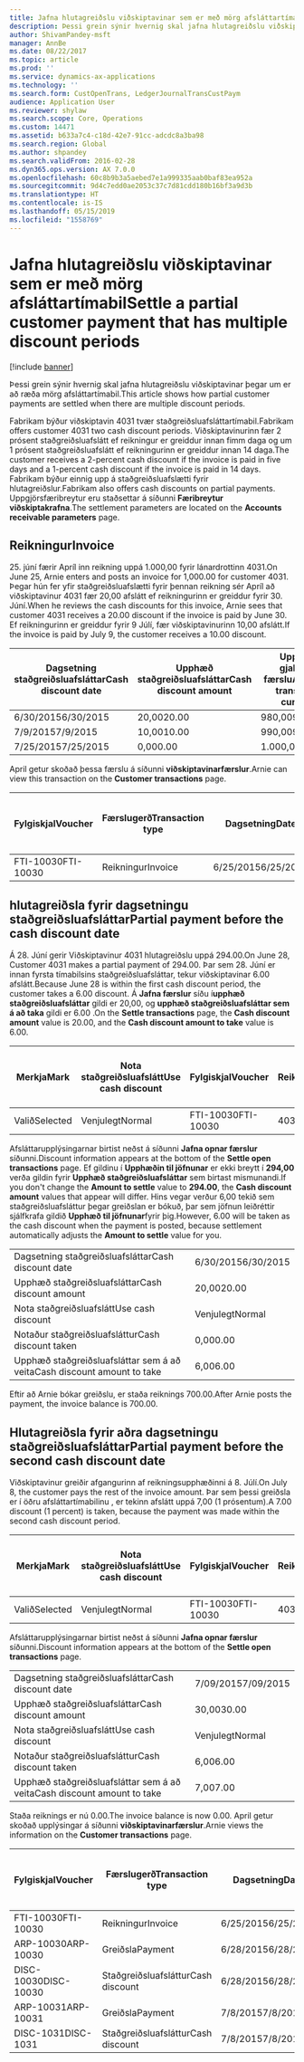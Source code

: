 ```yaml
---
title: Jafna hlutagreiðslu viðskiptavinar sem er með mörg afsláttartímabil
description: Þessi grein sýnir hvernig skal jafna hlutagreiðslu viðskiptavinar þegar um er að ræða mörg afsláttartímabil.
author: ShivamPandey-msft
manager: AnnBe
ms.date: 08/22/2017
ms.topic: article
ms.prod: ''
ms.service: dynamics-ax-applications
ms.technology: ''
ms.search.form: CustOpenTrans, LedgerJournalTransCustPaym
audience: Application User
ms.reviewer: shylaw
ms.search.scope: Core, Operations
ms.custom: 14471
ms.assetid: b633a7c4-c18d-42e7-91cc-adcdc8a3ba98
ms.search.region: Global
ms.author: shpandey
ms.search.validFrom: 2016-02-28
ms.dyn365.ops.version: AX 7.0.0
ms.openlocfilehash: 60c8b9b3a5aebed7e1a999335aab0baf83ea952a
ms.sourcegitcommit: 9d4c7edd0ae2053c37c7d81cdd180b16bf3a9d3b
ms.translationtype: HT
ms.contentlocale: is-IS
ms.lasthandoff: 05/15/2019
ms.locfileid: "1558769"
---
```

# <a name="settle-a-partial-customer-payment-that-has-multiple-discount-periods"></a><span data-ttu-id="f64f3-103">Jafna hlutagreiðslu viðskiptavinar sem er með mörg afsláttartímabil</span><span class="sxs-lookup"><span data-stu-id="f64f3-103">Settle a partial customer payment that has multiple discount periods</span></span>

[!include [banner](../includes/banner.md)]

<span data-ttu-id="f64f3-104">Þessi grein sýnir hvernig skal jafna hlutagreiðslu viðskiptavinar þegar um er að ræða mörg afsláttartímabil.</span><span class="sxs-lookup"><span data-stu-id="f64f3-104">This article shows how partial customer payments are settled when there are multiple discount periods.</span></span>

<span data-ttu-id="f64f3-105">Fabrikam býður viðskiptavin 4031 tvær staðgreiðsluafsláttartímabil.</span><span class="sxs-lookup"><span data-stu-id="f64f3-105">Fabrikam offers customer 4031 two cash discount periods.</span></span> <span data-ttu-id="f64f3-106">Viðskiptavinurinn fær 2 prósent staðgreiðsluafslátt ef reikningur er greiddur innan fimm daga og um 1 prósent staðgreiðsluafslátt ef reikningurinn er greiddur innan 14 daga.</span><span class="sxs-lookup"><span data-stu-id="f64f3-106">The customer receives a 2-percent cash discount if the invoice is paid in five days and a 1-percent cash discount if the invoice is paid in 14 days.</span></span> <span data-ttu-id="f64f3-107">Fabrikam býður einnig upp á staðgreiðsluafslætti fyrir hlutagreiðslur.</span><span class="sxs-lookup"><span data-stu-id="f64f3-107">Fabrikam also offers cash discounts on partial payments.</span></span> <span data-ttu-id="f64f3-108">Uppgjörsfæribreytur eru staðsettar á síðunni **Færibreytur viðskiptakrafna**.</span><span class="sxs-lookup"><span data-stu-id="f64f3-108">The settlement parameters are located on the **Accounts receivable parameters** page.</span></span>

## <a name="invoice"></a><span data-ttu-id="f64f3-109">Reikningur</span><span class="sxs-lookup"><span data-stu-id="f64f3-109">Invoice</span></span>
<span data-ttu-id="f64f3-110">25. júní færir Apríl inn reikning uppá 1.000,00 fyrir lánardrottinn 4031.</span><span class="sxs-lookup"><span data-stu-id="f64f3-110">On June 25, Arnie enters and posts an invoice for 1,000.00 for customer 4031.</span></span> <span data-ttu-id="f64f3-111">Þegar hún fer yfir staðgreiðsluafslætti fyrir þennan reikning sér Apríl að viðskiptavinur 4031 fær 20,00 afslátt ef reikningurinn er greiddur fyrir 30. Júní.</span><span class="sxs-lookup"><span data-stu-id="f64f3-111">When he reviews the cash discounts for this invoice, Arnie sees that customer 4031 receives a 20.00 discount if the invoice is paid by June 30.</span></span> <span data-ttu-id="f64f3-112">Ef reikningurinn er greiddur fyrir 9 Júlí, fær viðskiptavinurinn 10,00 afslátt.</span><span class="sxs-lookup"><span data-stu-id="f64f3-112">If the invoice is paid by July 9, the customer receives a 10.00 discount.</span></span>

| <span data-ttu-id="f64f3-113">Dagsetning staðgreiðsluafsláttar</span><span class="sxs-lookup"><span data-stu-id="f64f3-113">Cash discount date</span></span> | <span data-ttu-id="f64f3-114">Upphæð staðgreiðsluafsláttar</span><span class="sxs-lookup"><span data-stu-id="f64f3-114">Cash discount amount</span></span> | <span data-ttu-id="f64f3-115">Upphæð í gjaldmiðli færslu</span><span class="sxs-lookup"><span data-stu-id="f64f3-115">Amount in transaction currency</span></span> |
|--------------------|----------------------|--------------------------------|
| <span data-ttu-id="f64f3-116">6/30/2015</span><span class="sxs-lookup"><span data-stu-id="f64f3-116">6/30/2015</span></span>          | <span data-ttu-id="f64f3-117">20,00</span><span class="sxs-lookup"><span data-stu-id="f64f3-117">20.00</span></span>                | <span data-ttu-id="f64f3-118">980,00</span><span class="sxs-lookup"><span data-stu-id="f64f3-118">980.00</span></span>                         |
| <span data-ttu-id="f64f3-119">7/9/2015</span><span class="sxs-lookup"><span data-stu-id="f64f3-119">7/9/2015</span></span>           | <span data-ttu-id="f64f3-120">10,00</span><span class="sxs-lookup"><span data-stu-id="f64f3-120">10.00</span></span>                | <span data-ttu-id="f64f3-121">990,00</span><span class="sxs-lookup"><span data-stu-id="f64f3-121">990.00</span></span>                         |
| <span data-ttu-id="f64f3-122">7/25/2015</span><span class="sxs-lookup"><span data-stu-id="f64f3-122">7/25/2015</span></span>          | <span data-ttu-id="f64f3-123">0,00</span><span class="sxs-lookup"><span data-stu-id="f64f3-123">0.00</span></span>                 | <span data-ttu-id="f64f3-124">1.000,00</span><span class="sxs-lookup"><span data-stu-id="f64f3-124">1,000.00</span></span>                       |

<span data-ttu-id="f64f3-125">April getur skoðað þessa færslu á síðunni **viðskiptavinarfærslur**.</span><span class="sxs-lookup"><span data-stu-id="f64f3-125">Arnie can view this transaction on the **Customer transactions** page.</span></span>

| <span data-ttu-id="f64f3-126">Fylgiskjal</span><span class="sxs-lookup"><span data-stu-id="f64f3-126">Voucher</span></span>   | <span data-ttu-id="f64f3-127">Færslugerð</span><span class="sxs-lookup"><span data-stu-id="f64f3-127">Transaction type</span></span> | <span data-ttu-id="f64f3-128">Dagsetning</span><span class="sxs-lookup"><span data-stu-id="f64f3-128">Date</span></span>      | <span data-ttu-id="f64f3-129">Reikningur</span><span class="sxs-lookup"><span data-stu-id="f64f3-129">Invoice</span></span> | <span data-ttu-id="f64f3-130">Upphæð í færslugjaldmiðli - debet</span><span class="sxs-lookup"><span data-stu-id="f64f3-130">Amount in transaction currency debit</span></span> | <span data-ttu-id="f64f3-131">Upphæð í færslugjaldmiðli - kredit</span><span class="sxs-lookup"><span data-stu-id="f64f3-131">Amount in transaction currency credit</span></span> | <span data-ttu-id="f64f3-132">Staða</span><span class="sxs-lookup"><span data-stu-id="f64f3-132">Balance</span></span>  | <span data-ttu-id="f64f3-133">Gjaldmiðill</span><span class="sxs-lookup"><span data-stu-id="f64f3-133">Currency</span></span> |
|-----------|------------------|-----------|---------|--------------------------------------|---------------------------------------|----------|----------|
| <span data-ttu-id="f64f3-134">FTI-10030</span><span class="sxs-lookup"><span data-stu-id="f64f3-134">FTI-10030</span></span> | <span data-ttu-id="f64f3-135">Reikningur</span><span class="sxs-lookup"><span data-stu-id="f64f3-135">Invoice</span></span>          | <span data-ttu-id="f64f3-136">6/25/2015</span><span class="sxs-lookup"><span data-stu-id="f64f3-136">6/25/2015</span></span> | <span data-ttu-id="f64f3-137">10030</span><span class="sxs-lookup"><span data-stu-id="f64f3-137">10030</span></span>   | <span data-ttu-id="f64f3-138">1.000,00</span><span class="sxs-lookup"><span data-stu-id="f64f3-138">1,000.00</span></span>                             |                                       | <span data-ttu-id="f64f3-139">1.000,00</span><span class="sxs-lookup"><span data-stu-id="f64f3-139">1,000.00</span></span> | <span data-ttu-id="f64f3-140">USD</span><span class="sxs-lookup"><span data-stu-id="f64f3-140">USD</span></span>      |

## <a name="partial-payment-before-the-cash-discount-date"></a><span data-ttu-id="f64f3-141">hlutagreiðsla fyrir dagsetningu staðgreiðsluafsláttar</span><span class="sxs-lookup"><span data-stu-id="f64f3-141">Partial payment before the cash discount date</span></span>
<span data-ttu-id="f64f3-142">Á 28. Júní gerir Viðskiptavinur 4031 hlutagreiðslu uppá 294.00.</span><span class="sxs-lookup"><span data-stu-id="f64f3-142">On June 28, Customer 4031 makes a partial payment of 294.00.</span></span> <span data-ttu-id="f64f3-143">Þar sem 28. Júní er innan fyrsta tímabilsins staðgreiðsluafsláttar, tekur viðskiptavinar 6.00 afslátt.</span><span class="sxs-lookup"><span data-stu-id="f64f3-143">Because June 28 is within the first cash discount period, the customer takes a 6.00 discount.</span></span> <span data-ttu-id="f64f3-144">Á **Jafna færslur** síðu í**upphæð staðgreiðsluafsláttar** gildi er 20,00, og **upphæð staðgreiðsluafsláttar sem á að taka** gildi er 6.00 .</span><span class="sxs-lookup"><span data-stu-id="f64f3-144">On the **Settle transactions** page, the **Cash discount amount** value is 20.00, and the **Cash discount amount to take** value is 6.00.</span></span>

| <span data-ttu-id="f64f3-145">Merkja</span><span class="sxs-lookup"><span data-stu-id="f64f3-145">Mark</span></span>     | <span data-ttu-id="f64f3-146">Nota staðgreiðsluafslátt</span><span class="sxs-lookup"><span data-stu-id="f64f3-146">Use cash discount</span></span> | <span data-ttu-id="f64f3-147">Fylgiskjal</span><span class="sxs-lookup"><span data-stu-id="f64f3-147">Voucher</span></span>   | <span data-ttu-id="f64f3-148">Reikningur</span><span class="sxs-lookup"><span data-stu-id="f64f3-148">Account</span></span> | <span data-ttu-id="f64f3-149">Dagsetning</span><span class="sxs-lookup"><span data-stu-id="f64f3-149">Date</span></span>      | <span data-ttu-id="f64f3-150">Gjalddagi</span><span class="sxs-lookup"><span data-stu-id="f64f3-150">Due date</span></span>  | <span data-ttu-id="f64f3-151">Reikningur</span><span class="sxs-lookup"><span data-stu-id="f64f3-151">Invoice</span></span> | <span data-ttu-id="f64f3-152">Upphæð í gjaldmiðli færslu</span><span class="sxs-lookup"><span data-stu-id="f64f3-152">Amount in transaction currency</span></span> | <span data-ttu-id="f64f3-153">Gjaldmiðill</span><span class="sxs-lookup"><span data-stu-id="f64f3-153">Currency</span></span> | <span data-ttu-id="f64f3-154">Upphæð til jöfnunar</span><span class="sxs-lookup"><span data-stu-id="f64f3-154">Amount to settle</span></span> |
|----------|-------------------|-----------|---------|-----------|-----------|---------|--------------------------------|----------|------------------|
| <span data-ttu-id="f64f3-155">Valið</span><span class="sxs-lookup"><span data-stu-id="f64f3-155">Selected</span></span> | <span data-ttu-id="f64f3-156">Venjulegt</span><span class="sxs-lookup"><span data-stu-id="f64f3-156">Normal</span></span>            | <span data-ttu-id="f64f3-157">FTI-10030</span><span class="sxs-lookup"><span data-stu-id="f64f3-157">FTI-10030</span></span> | <span data-ttu-id="f64f3-158">4031</span><span class="sxs-lookup"><span data-stu-id="f64f3-158">4031</span></span>    | <span data-ttu-id="f64f3-159">6/25/2015</span><span class="sxs-lookup"><span data-stu-id="f64f3-159">6/25/2015</span></span> | <span data-ttu-id="f64f3-160">7/25/2015</span><span class="sxs-lookup"><span data-stu-id="f64f3-160">7/25/2015</span></span> | <span data-ttu-id="f64f3-161">10030</span><span class="sxs-lookup"><span data-stu-id="f64f3-161">10030</span></span>   | <span data-ttu-id="f64f3-162">1.000,00</span><span class="sxs-lookup"><span data-stu-id="f64f3-162">1,000.00</span></span>                       | <span data-ttu-id="f64f3-163">USD</span><span class="sxs-lookup"><span data-stu-id="f64f3-163">USD</span></span>      | <span data-ttu-id="f64f3-164">294.00</span><span class="sxs-lookup"><span data-stu-id="f64f3-164">294.00</span></span>           |

<span data-ttu-id="f64f3-165">Afsláttarupplýsingarnar birtist neðst á síðunni **Jafna opnar færslur** síðunni.</span><span class="sxs-lookup"><span data-stu-id="f64f3-165">Discount information appears at the bottom of the **Settle open transactions** page.</span></span> <span data-ttu-id="f64f3-166">Ef gildinu í **Upphæðin til jöfnunar** er ekki breytt í **294,00** verða gildin fyrir **Upphæð staðgreiðsluafsláttar** sem birtast mismunandi.</span><span class="sxs-lookup"><span data-stu-id="f64f3-166">If you don't change the **Amount to settle** value to **294.00**, the **Cash discount amount** values that appear will differ.</span></span> <span data-ttu-id="f64f3-167">Hins vegar verður 6,00 tekið sem staðgreiðsluafsláttur þegar greiðslan er bókuð, þar sem jöfnun leiðréttir sjálfkrafa gildið **Upphæð til jöfnunar**fyrir þig.</span><span class="sxs-lookup"><span data-stu-id="f64f3-167">However, 6.00 will be taken as the cash discount when the payment is posted, because settlement automatically adjusts the **Amount to settle** value for you.</span></span>

|                              |           |
|------------------------------|-----------|
| <span data-ttu-id="f64f3-168">Dagsetning staðgreiðsluafsláttar</span><span class="sxs-lookup"><span data-stu-id="f64f3-168">Cash discount date</span></span>           | <span data-ttu-id="f64f3-169">6/30/2015</span><span class="sxs-lookup"><span data-stu-id="f64f3-169">6/30/2015</span></span> |
| <span data-ttu-id="f64f3-170">Upphæð staðgreiðsluafsláttar</span><span class="sxs-lookup"><span data-stu-id="f64f3-170">Cash discount amount</span></span>         | <span data-ttu-id="f64f3-171">20,00</span><span class="sxs-lookup"><span data-stu-id="f64f3-171">20.00</span></span>     |
| <span data-ttu-id="f64f3-172">Nota staðgreiðsluafslátt</span><span class="sxs-lookup"><span data-stu-id="f64f3-172">Use cash discount</span></span>            | <span data-ttu-id="f64f3-173">Venjulegt</span><span class="sxs-lookup"><span data-stu-id="f64f3-173">Normal</span></span>    |
| <span data-ttu-id="f64f3-174">Notaður staðgreiðsluafsláttur</span><span class="sxs-lookup"><span data-stu-id="f64f3-174">Cash discount taken</span></span>          | <span data-ttu-id="f64f3-175">0,00</span><span class="sxs-lookup"><span data-stu-id="f64f3-175">0.00</span></span>      |
| <span data-ttu-id="f64f3-176">Upphæð staðgreiðsluafsláttar sem á að veita</span><span class="sxs-lookup"><span data-stu-id="f64f3-176">Cash discount amount to take</span></span> | <span data-ttu-id="f64f3-177">6,00</span><span class="sxs-lookup"><span data-stu-id="f64f3-177">6.00</span></span>      |

<span data-ttu-id="f64f3-178">Eftir að Arnie bókar greiðslu, er staða reiknings 700.00.</span><span class="sxs-lookup"><span data-stu-id="f64f3-178">After Arnie posts the payment, the invoice balance is 700.00.</span></span>

## <a name="partial-payment-before-the-second-cash-discount-date"></a><span data-ttu-id="f64f3-179">Hlutagreiðsla fyrir aðra dagsetningu staðgreiðsluafsláttar</span><span class="sxs-lookup"><span data-stu-id="f64f3-179">Partial payment before the second cash discount date</span></span>
<span data-ttu-id="f64f3-180">Viðskiptavinur greiðir afgangurinn af reikningsupphæðinni á 8. Júlí.</span><span class="sxs-lookup"><span data-stu-id="f64f3-180">On July 8, the customer pays the rest of the invoice amount.</span></span> <span data-ttu-id="f64f3-181">Þar sem þessi greiðsla er í öðru afsláttartímabilinu , er tekinn afslátt uppá 7,00 (1 prósentum).</span><span class="sxs-lookup"><span data-stu-id="f64f3-181">A 7.00 discount (1 percent) is taken, because the payment was made within the second cash discount period.</span></span>

| <span data-ttu-id="f64f3-182">Merkja</span><span class="sxs-lookup"><span data-stu-id="f64f3-182">Mark</span></span>     | <span data-ttu-id="f64f3-183">Nota staðgreiðsluafslátt</span><span class="sxs-lookup"><span data-stu-id="f64f3-183">Use cash discount</span></span> | <span data-ttu-id="f64f3-184">Fylgiskjal</span><span class="sxs-lookup"><span data-stu-id="f64f3-184">Voucher</span></span>   | <span data-ttu-id="f64f3-185">Reikningur</span><span class="sxs-lookup"><span data-stu-id="f64f3-185">Account</span></span> | <span data-ttu-id="f64f3-186">Dagsetning</span><span class="sxs-lookup"><span data-stu-id="f64f3-186">Date</span></span>      | <span data-ttu-id="f64f3-187">Gjalddagi</span><span class="sxs-lookup"><span data-stu-id="f64f3-187">Due date</span></span>  | <span data-ttu-id="f64f3-188">Reikningur</span><span class="sxs-lookup"><span data-stu-id="f64f3-188">Invoice</span></span> | <span data-ttu-id="f64f3-189">Upphæð í færslugjaldmiðli - debet</span><span class="sxs-lookup"><span data-stu-id="f64f3-189">Amount in transaction currency debit</span></span> | <span data-ttu-id="f64f3-190">Upphæð í færslugjaldmiðli - kredit</span><span class="sxs-lookup"><span data-stu-id="f64f3-190">Amount in transaction currency credit</span></span> | <span data-ttu-id="f64f3-191">Gjaldmiðill</span><span class="sxs-lookup"><span data-stu-id="f64f3-191">Currency</span></span> | <span data-ttu-id="f64f3-192">Upphæð til jöfnunar</span><span class="sxs-lookup"><span data-stu-id="f64f3-192">Amount to settle</span></span> |
|----------|-------------------|-----------|---------|-----------|-----------|---------|--------------------------------------|---------------------------------------|----------|------------------|
| <span data-ttu-id="f64f3-193">Valið</span><span class="sxs-lookup"><span data-stu-id="f64f3-193">Selected</span></span> | <span data-ttu-id="f64f3-194">Venjulegt</span><span class="sxs-lookup"><span data-stu-id="f64f3-194">Normal</span></span>            | <span data-ttu-id="f64f3-195">FTI-10030</span><span class="sxs-lookup"><span data-stu-id="f64f3-195">FTI-10030</span></span> | <span data-ttu-id="f64f3-196">4031</span><span class="sxs-lookup"><span data-stu-id="f64f3-196">4031</span></span>    | <span data-ttu-id="f64f3-197">6/25/2015</span><span class="sxs-lookup"><span data-stu-id="f64f3-197">6/25/2015</span></span> | <span data-ttu-id="f64f3-198">7/25/2015</span><span class="sxs-lookup"><span data-stu-id="f64f3-198">7/25/2015</span></span> | <span data-ttu-id="f64f3-199">10030</span><span class="sxs-lookup"><span data-stu-id="f64f3-199">10030</span></span>   | <span data-ttu-id="f64f3-200">700.00</span><span class="sxs-lookup"><span data-stu-id="f64f3-200">700.00</span></span>                               |                                       | <span data-ttu-id="f64f3-201">USD</span><span class="sxs-lookup"><span data-stu-id="f64f3-201">USD</span></span>      | <span data-ttu-id="f64f3-202">693,00</span><span class="sxs-lookup"><span data-stu-id="f64f3-202">693.00</span></span>           |

<span data-ttu-id="f64f3-203">Afsláttarupplýsingarnar birtist neðst á síðunni **Jafna opnar færslur** síðunni.</span><span class="sxs-lookup"><span data-stu-id="f64f3-203">Discount information appears at the bottom of the **Settle open transactions** page.</span></span>

|                              |           |
|------------------------------|-----------|
| <span data-ttu-id="f64f3-204">Dagsetning staðgreiðsluafsláttar</span><span class="sxs-lookup"><span data-stu-id="f64f3-204">Cash discount date</span></span>           | <span data-ttu-id="f64f3-205">7/09/2015</span><span class="sxs-lookup"><span data-stu-id="f64f3-205">7/09/2015</span></span> |
| <span data-ttu-id="f64f3-206">Upphæð staðgreiðsluafsláttar</span><span class="sxs-lookup"><span data-stu-id="f64f3-206">Cash discount amount</span></span>         | <span data-ttu-id="f64f3-207">30,00</span><span class="sxs-lookup"><span data-stu-id="f64f3-207">30.00</span></span>     |
| <span data-ttu-id="f64f3-208">Nota staðgreiðsluafslátt</span><span class="sxs-lookup"><span data-stu-id="f64f3-208">Use cash discount</span></span>            | <span data-ttu-id="f64f3-209">Venjulegt</span><span class="sxs-lookup"><span data-stu-id="f64f3-209">Normal</span></span>    |
| <span data-ttu-id="f64f3-210">Notaður staðgreiðsluafsláttur</span><span class="sxs-lookup"><span data-stu-id="f64f3-210">Cash discount taken</span></span>          | <span data-ttu-id="f64f3-211">6,00</span><span class="sxs-lookup"><span data-stu-id="f64f3-211">6.00</span></span>      |
| <span data-ttu-id="f64f3-212">Upphæð staðgreiðsluafsláttar sem á að veita</span><span class="sxs-lookup"><span data-stu-id="f64f3-212">Cash discount amount to take</span></span> | <span data-ttu-id="f64f3-213">7,00</span><span class="sxs-lookup"><span data-stu-id="f64f3-213">7.00</span></span>      |

<span data-ttu-id="f64f3-214">Staða reiknings er nú 0.00.</span><span class="sxs-lookup"><span data-stu-id="f64f3-214">The invoice balance is now 0.00.</span></span> <span data-ttu-id="f64f3-215">April getur skoðað upplýsingar á síðunni **viðskiptavinarfærslur**.</span><span class="sxs-lookup"><span data-stu-id="f64f3-215">Arnie views the information on the **Customer transactions** page.</span></span>

| <span data-ttu-id="f64f3-216">Fylgiskjal</span><span class="sxs-lookup"><span data-stu-id="f64f3-216">Voucher</span></span>    | <span data-ttu-id="f64f3-217">Færslugerð</span><span class="sxs-lookup"><span data-stu-id="f64f3-217">Transaction type</span></span> | <span data-ttu-id="f64f3-218">Dagsetning</span><span class="sxs-lookup"><span data-stu-id="f64f3-218">Date</span></span>      | <span data-ttu-id="f64f3-219">Reikningur</span><span class="sxs-lookup"><span data-stu-id="f64f3-219">Invoice</span></span> | <span data-ttu-id="f64f3-220">Upphæð í færslugjaldmiðli - debet</span><span class="sxs-lookup"><span data-stu-id="f64f3-220">Amount in transaction currency debit</span></span> | <span data-ttu-id="f64f3-221">Upphæð í færslugjaldmiðli - kredit</span><span class="sxs-lookup"><span data-stu-id="f64f3-221">Amount in transaction currency credit</span></span> | <span data-ttu-id="f64f3-222">Staða</span><span class="sxs-lookup"><span data-stu-id="f64f3-222">Balance</span></span> | <span data-ttu-id="f64f3-223">Gjaldmiðill</span><span class="sxs-lookup"><span data-stu-id="f64f3-223">Currency</span></span> |
|------------|------------------|-----------|---------|--------------------------------------|---------------------------------------|---------|----------|
| <span data-ttu-id="f64f3-224">FTI-10030</span><span class="sxs-lookup"><span data-stu-id="f64f3-224">FTI-10030</span></span>  | <span data-ttu-id="f64f3-225">Reikningur</span><span class="sxs-lookup"><span data-stu-id="f64f3-225">Invoice</span></span>          | <span data-ttu-id="f64f3-226">6/25/2015</span><span class="sxs-lookup"><span data-stu-id="f64f3-226">6/25/2015</span></span> | <span data-ttu-id="f64f3-227">10030</span><span class="sxs-lookup"><span data-stu-id="f64f3-227">10030</span></span>   | <span data-ttu-id="f64f3-228">1.000,00</span><span class="sxs-lookup"><span data-stu-id="f64f3-228">1,000.00</span></span>                             |                                       | <span data-ttu-id="f64f3-229">0,00</span><span class="sxs-lookup"><span data-stu-id="f64f3-229">0.00</span></span>    | <span data-ttu-id="f64f3-230">USD</span><span class="sxs-lookup"><span data-stu-id="f64f3-230">USD</span></span>      |
| <span data-ttu-id="f64f3-231">ARP-10030</span><span class="sxs-lookup"><span data-stu-id="f64f3-231">ARP-10030</span></span>  |  <span data-ttu-id="f64f3-232">Greiðsla</span><span class="sxs-lookup"><span data-stu-id="f64f3-232">Payment</span></span>         | <span data-ttu-id="f64f3-233">6/28/2015</span><span class="sxs-lookup"><span data-stu-id="f64f3-233">6/28/2015</span></span> |         |                                      | <span data-ttu-id="f64f3-234">294.00</span><span class="sxs-lookup"><span data-stu-id="f64f3-234">294.00</span></span>                                | <span data-ttu-id="f64f3-235">0,00</span><span class="sxs-lookup"><span data-stu-id="f64f3-235">0.00</span></span>    | <span data-ttu-id="f64f3-236">USD</span><span class="sxs-lookup"><span data-stu-id="f64f3-236">USD</span></span>      |
| <span data-ttu-id="f64f3-237">DISC-10030</span><span class="sxs-lookup"><span data-stu-id="f64f3-237">DISC-10030</span></span> |  <span data-ttu-id="f64f3-238">Staðgreiðsluafsláttur</span><span class="sxs-lookup"><span data-stu-id="f64f3-238">Cash discount</span></span>   | <span data-ttu-id="f64f3-239">6/28/2015</span><span class="sxs-lookup"><span data-stu-id="f64f3-239">6/28/2015</span></span> |         |                                      | <span data-ttu-id="f64f3-240">6,00</span><span class="sxs-lookup"><span data-stu-id="f64f3-240">6.00</span></span>                                  | <span data-ttu-id="f64f3-241">0,00</span><span class="sxs-lookup"><span data-stu-id="f64f3-241">0.00</span></span>    | <span data-ttu-id="f64f3-242">USD</span><span class="sxs-lookup"><span data-stu-id="f64f3-242">USD</span></span>      |
| <span data-ttu-id="f64f3-243">ARP-10031</span><span class="sxs-lookup"><span data-stu-id="f64f3-243">ARP-10031</span></span>  |  <span data-ttu-id="f64f3-244">Greiðsla</span><span class="sxs-lookup"><span data-stu-id="f64f3-244">Payment</span></span>         | <span data-ttu-id="f64f3-245">7/8/2015</span><span class="sxs-lookup"><span data-stu-id="f64f3-245">7/8/2015</span></span>  |         |                                      | <span data-ttu-id="f64f3-246">693,00</span><span class="sxs-lookup"><span data-stu-id="f64f3-246">693.00</span></span>                                | <span data-ttu-id="f64f3-247">0,00</span><span class="sxs-lookup"><span data-stu-id="f64f3-247">0.00</span></span>    | <span data-ttu-id="f64f3-248">USD</span><span class="sxs-lookup"><span data-stu-id="f64f3-248">USD</span></span>      |
| <span data-ttu-id="f64f3-249">DISC-1031</span><span class="sxs-lookup"><span data-stu-id="f64f3-249">DISC-1031</span></span>  |  <span data-ttu-id="f64f3-250">Staðgreiðsluafsláttur</span><span class="sxs-lookup"><span data-stu-id="f64f3-250">Cash discount</span></span>   | <span data-ttu-id="f64f3-251">7/8/2015</span><span class="sxs-lookup"><span data-stu-id="f64f3-251">7/8/2015</span></span>  |         |                                      | <span data-ttu-id="f64f3-252">7,00</span><span class="sxs-lookup"><span data-stu-id="f64f3-252">7.00</span></span>                                  | <span data-ttu-id="f64f3-253">0,00</span><span class="sxs-lookup"><span data-stu-id="f64f3-253">0.00</span></span>    | <span data-ttu-id="f64f3-254">USD</span><span class="sxs-lookup"><span data-stu-id="f64f3-254">USD</span></span>      |





